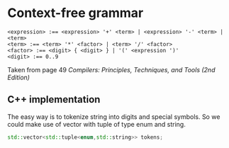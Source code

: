 # Context-free grammar

``` bnf
<expression> :== <expression> '+' <term> | <expression> '-' <term> | <term>
<term> :== <term> '*' <factor> | <term> '/' <factor>
<factor> :== <digit> { <digit> } | '(' <expression ')'
<digit> :== 0..9
```
Taken from page 49 _Compilers: Principles, Techniques, and Tools (2nd Edition)_

## C++ implementation

The easy way is to tokenize string into digits and special symbols. So we could make use of vector with tuple of type enum and string.

``` cpp
std::vector<std::tuple<enum,std::string>> tokens;
```


